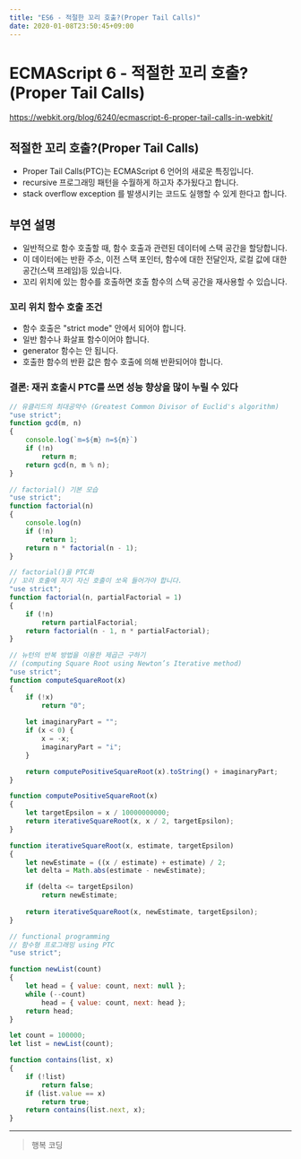 ```yaml
---
title: "ES6 - 적절한 꼬리 호출?(Proper Tail Calls)"
date: 2020-01-08T23:50:45+09:00
---
```


# ECMAScript 6 - 적절한 꼬리 호출?(Proper Tail Calls)

<https://webkit.org/blog/6240/ecmascript-6-proper-tail-calls-in-webkit/>

## 적절한 꼬리 호출?(Proper Tail Calls)

- Proper Tail Calls(PTC)는 ECMAScript 6 언어의 새로운 특징입니다.
- recursive 프로그래밍 패턴을 수월하게 하고자 추가됬다고 합니다.
- stack overflow exception 를 발생시키는 코드도 실행할 수 있게 한다고 합니다.

## 부연 설명

- 일반적으로 함수 호출할 때, 함수 호출과 관련된 데이터에 스택 공간을 할당합니다.
- 이 데이터에는 반환 주소, 이전 스택 포인터, 함수에 대한 전달인자, 로컬 값에 대한 공간(스택 프레임)등 있습니다.
- 꼬리 위치에 있는 함수를 호출하면 호출 함수의 스택 공간을 재사용할 수 있습니다.

### 꼬리 위치 함수 호출 조건

- 함수 호출은 "strict mode" 안에서 되어야 합니다.
- 일반 함수나 화살표 함수이어야 합니다.
- generator 함수는 안 됩니다.
- 호출한 함수의 반환 값은 함수 호출에 의해 반환되어야 합니다.

### 결론: 재귀 호출시 PTC를 쓰면 성능 향상을 많이 누릴 수 있다

```js
// 유클리드의 최대공약수 (Greatest Common Divisor of Euclid's algorithm)
"use strict";
function gcd(m, n)
{
    console.log(`m=${m} n=${n}`)
    if (!n)
        return m;
    return gcd(n, m % n);
}
```

```js
// factorial() 기본 모습
"use strict";
function factorial(n)
{
    console.log(n)
    if (!n)
        return 1;
    return n * factorial(n - 1);
}
```

```js
// factorial()을 PTC화
// 꼬리 호출에 자기 자신 호출이 쏘옥 들어가야 합니다.
"use strict";
function factorial(n, partialFactorial = 1)
{
    if (!n)
        return partialFactorial;
    return factorial(n - 1, n * partialFactorial);
}
```

```js
// 뉴턴의 반복 방법을 이용한 제곱근 구하기
// (computing Square Root using Newton’s Iterative method)
"use strict";
function computeSquareRoot(x)
{
    if (!x)
        return "0";
    
    let imaginaryPart = "";
    if (x < 0) {
        x = -x;
        imaginaryPart = "i";
    }

    return computePositiveSquareRoot(x).toString() + imaginaryPart;
}

function computePositiveSquareRoot(x)
{
    let targetEpsilon = x / 10000000000;
    return iterativeSquareRoot(x, x / 2, targetEpsilon);
}

function iterativeSquareRoot(x, estimate, targetEpsilon)
{
    let newEstimate = ((x / estimate) + estimate) / 2;
    let delta = Math.abs(estimate - newEstimate);

    if (delta <= targetEpsilon)
        return newEstimate;
    
    return iterativeSquareRoot(x, newEstimate, targetEpsilon);
}
```

```js
// functional programming
// 함수형 프로그래밍 using PTC
"use strict";

function newList(count)
{
    let head = { value: count, next: null };
    while (--count)
        head = { value: count, next: head };
    return head;
}

let count = 100000;
let list = newList(count);

function contains(list, x)
{
    if (!list)
        return false;
    if (list.value == x)
        return true;
    return contains(list.next, x);
}
```

---

> 행복 코딩
